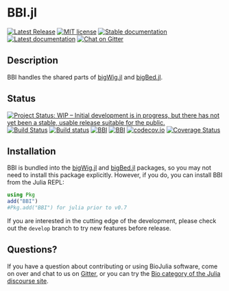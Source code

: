 # BBI.jl
<!-- ![Lifecycle](https://img.shields.io/badge/lifecycle-stable-brightgreen.svg) -->
[![Latest Release](https://img.shields.io/github/release/BioJulia/BBI.jl.svg)](https://github.com/BioJulia/BBI.jl/releases/latest)
[![MIT license](https://img.shields.io/badge/license-MIT-green.svg)](https://github.com/BioJulia/BBI.jl/blob/master/LICENSE.md)
[![Stable documentation](https://img.shields.io/badge/docs-stable-blue.svg)](https://biojulia.github.io/BBI.jl/stable)
[![Latest documentation](https://img.shields.io/badge/docs-dev-blue.svg)](https://biojulia.github.io/BBI.jl/latest/)
[![Chat on Gitter](https://img.shields.io/gitter/room/BioJulia/General.svg)](https://gitter.im/BioJulia/General)

## Description
BBI handles the shared parts of [bigWig.jl](https://github.com/BioJulia/bigWig.jl) and [bigBed.jl](https://github.com/BioJulia/bigBed.jl).

## Status
<!-- [![Project Status: Active - The project has reached a stable, usable state and is being actively developed.](http://www.repostatus.org/badges/latest/active.svg)](http://www.repostatus.org/#active) -->
[![Project Status: WIP – Initial development is in progress, but there has not yet been a stable, usable release suitable for the public.](https://www.repostatus.org/badges/latest/wip.svg)](https://www.repostatus.org/#wip)
[![Build Status](https://travis-ci.org/BioJulia/BBI.jl.svg?branch=master)](https://travis-ci.org/BioJulia/BBI.jl)
[![Build status](https://ci.appveyor.com/api/projects/status/jny2ep4u3cmly8pj/branch/master?svg=true)](https://ci.appveyor.com/project/BioJulia/BBI-jl/branch/master)
[![BBI](http://pkg.julialang.org/badges/BBI_0.7.svg)](http://pkg.julialang.org/?pkg=BBI)
[![BBI](http://pkg.julialang.org/badges/BBI_1.0.svg)](http://pkg.julialang.org/?pkg=BBI)
[![codecov.io](http://codecov.io/github/BioJulia/BBI.jl/coverage.svg?branch=master)](http://codecov.io/github/BioJulia/BBI.jl?branch=master)
[![Coverage Status](https://coveralls.io/repos/github/BioJulia/BBI.jl/badge.svg?branch=master)](https://coveralls.io/github/BioJulia/BBI.jl?branch=master)

## Installation
BBI is bundled into the [bigWig.jl](https://github.com/BioJulia/bigWig.jl) and [bigBed.jl](https://github.com/BioJulia/bigBed.jl)
packages, so you may not need to install this package explicitly.
However, if you do, you can install BBI from the Julia REPL:

```julia
using Pkg
add("BBI")
#Pkg.add("BBI") for julia prior to v0.7
```

If you are interested in the cutting edge of the development, please check out
the `develop` branch to try new features before release.

## Questions?
If you have a question about contributing or using BioJulia software, come
on over and chat to us on [Gitter](https://gitter.im/BioJulia/General), or you can try the
[Bio category of the Julia discourse site](https://discourse.julialang.org/c/domain/bio).
